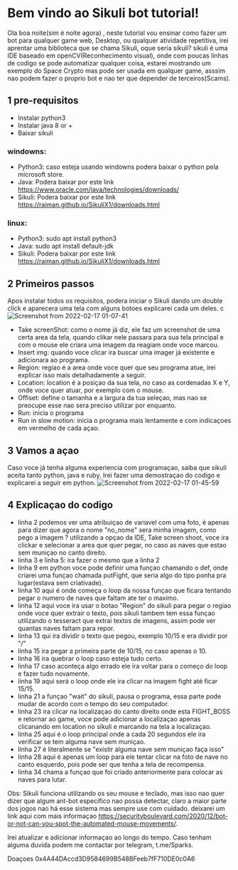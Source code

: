 # Bem vindo ao Sikuli bot tutorial!

Ola boa noite(sim é noite agora) , neste tutorial vou ensinar como fazer um bot para qualquer game web, Desktop, ou qualquer atividade repetitiva, irei aprentar uma biblioteca que se chama Sikuli, oque seria sikuli?
sikuli é uma IDE baseado em openCV(Reconhecimento visual), onde com poucas linhas de codigo se pode automatizar qualquer coisa, estarei mostrando um exemplo do Space Crypto mas pode ser usada em qualquer game, asssim nao podem fazer o proprio bot e nao ter que depender de terceiros(Scams).


## 1 pre-requisitos

 - Instalar python3
 - Instalar java 8 or +
 - Baixar sikuli

### windowns:

 - Python3: caso esteja usando windowns podera baixar o python pela microsoft
   store.
 - Java: Podera baixar por este link https://www.oracle.com/java/technologies/downloads/
 - Sikuli: Podera baixar por este link https://raiman.github.io/SikuliX1/downloads.html
### linux:
 - Python3: sudo apt install python3
 - Java: sudo apt install default-jdk
 - Sikuli:  Podera baixar por este link https://raiman.github.io/SikuliX1/downloads.html
 
 ## 2 Primeiros passos
 Apos instalar todos os requisitos, podera iniciar o Sikuli dando um double click e aparecera 
 uma tela com alguns botoes explicarei cada um deles.
 c![Screenshot from 2022-02-17 01-07-41](https://user-images.githubusercontent.com/99849522/154388220-dfffb9c7-eea7-404e-afce-283329691901.png)
 - Take screenShot: como o nome já diz, ele faz um screenshot de uma certa area da tela, quando clikar nele passara para sua tela principal e com o mouse ele criara uma imagem da reagiam onde voce marcou.
 - Insert img: quando voce clicar ira buscar uma imager já existente e adicionara ao programa.
 - Region: regiao é a area onde voce quer que seu programa atue, irei explicar isso mais detalhadamente a seguir.
 - Location: location é a posiçao da sua tela, no caso as cordenadas X e Y, onde voce quer atuar, por exemplo com o mouse.
 - Offiset: define o tamanha e a largura da tua seleçao, mas nao se preocupe esse nao sera preciso utilizar por enquanto.
 - Run: inicia o programa
 - Run in slow motion: inicia o programa mais lentamente e com indicaçoes em vermelho de cada açao.
 ## 3 Vamos a açao
 Caso voce já tenha alguma experiencia com programaçao, saiba que sikuli aceita tanto python, java e ruby.
 Irei fazer uma demostraçao do codigo e explicarei a seguir em python.
  ![Screenshot from 2022-02-17 01-45-59](https://user-images.githubusercontent.com/99849522/154388631-d99582f5-121e-4bf4-a0f0-23e2f09188c7.png)
## 4 Explicaçao do codigo
- linha 2 podemos ver uma atribuiçao de variavel com uma foto, é apenas para dizer que agora o nome "no_nome" sera minha imagem, como pego a imagem ? 
utilizando a opçao da IDE, Take screen shoot, voce ira clickar e selecionar a area que quer pegar, no caso as naves que estao sem muniçao no canto direito.
- linha 3 e linha 5: ira fazer o mesmo que a linha 2
- linha 9 em python voce pode definir uma funçao chamando o def, onde criarei uma funçao chamada putFight, que seria algo do tipo ponha pra lugar(estava sem criativade).
- linha 10 aqui é onde começa o loop da nossa funçao que ficara tentando pegar o numero de naves que faltam ate ter o maximo.
- linha 12 aqui voce ira usar o botao "Region" do sikuli para pegar o regiao onde voce quer extrair o texto, pois sikuli tambem tem essa funçao utilizando o tesseract que extrai textos de imagens, assim pode ver quantas naves faltam para repor.
- linha 13 qui ira dividir o texto que pegou, exemplo 10/15 e era dividir por "/"
- linha 15 ira pegar a primeira parte de 10/15, no caso apenas o 10.
- linha 16 ira quebrar o loop caso esteja tudo certo.
- linha 17 caso aconteça algo errado ele ira voltar para o começo do loop e fazer tudo novamente.
- linha 19 aqui será o loop onde ele ira clicar na imagem fight até ficar 15/15.
- linha 21 a funçao "wait" do sikuli, pausa o programa, essa parte pode mudar de acordo com o tempo do seu computador.
- linha 23 ira clicar na localizaçao do canto direito onde esta FIGHT_BOSS e retornar ao game, voce pode adicionar a localizaçao apenas clicanando em location no sikuli e marcando na tela a localizaçao.
- linha 25 aqui é o loop principal onde a cada 20 segundos ele ira verificar se tem alguma nave sem muniçao.
- linha 27 é literalmente se "existir alguma nave sem muniçao faça isso"
- linha 28 aqui é apenas um loop para ele tentar clicar na foto de nave no canto esquerdo, pois pode ser que tenha a tela de recompensa.
- linha 34 chama a funçao que foi criado anteriormente para colocar as naves para lutar.

Obs:
Sikuli funciona utilizando os seu mouse e teclado, mas isso nao quer dizer que algum ant-bot especifico nao possa detectar, claro a maior parte dos jogos nao há esse sistema mas sempre use com cuidado.
deixarei um link aqui com mais informaçao https://securityboulevard.com/2020/12/bot-or-not-can-you-spot-the-automated-mouse-movements/.

Irei atualizar e adicionar informaçao ao longo do tempo.
Caso tenham alguma duvida podem me contactar por telegram, t.me/Sparks.

Doaçoes 0x4A44DAccd3D9584699B548BFeeb7fF710DE0c0A6
  
